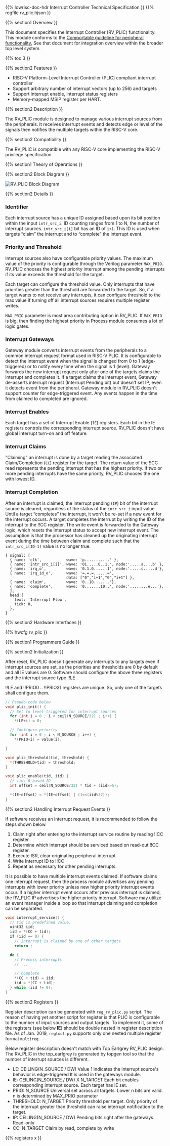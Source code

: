 {{% lowrisc-doc-hdr Interrupt Controller Technical Specification }}
{{% regfile rv_plic.hjson }}

{{% section1 Overview }}

This document specifies the Interrupt Controller (RV_PLIC) functionality. This
module conforms to the
[Comportable guideline for peripheral functionality.](../../../../doc/rm/comportability_specification.md)
See that document for integration overview within the broader top level system.

{{% toc 3 }}

{{% section2 Features }}

- RISC-V Platform-Level Interrupt Controller (PLIC) compliant interrupt controller
- Support arbitrary number of interrupt vectors (up to 256) and targets
- Support interrupt enable, interrupt status registers
- Memory-mapped MSIP register per HART.

{{% section2 Description }}

The RV_PLIC module is designed to manage various interrupt sources from the
peripherals. It receives interrupt events and detects edge or level of the
signals then notifies the multiple targets within the RISC-V core.

{{% section2 Compatibility }}

The RV_PLIC is compatible with any RISC-V core implementing the RISC-V privilege specification.

{{% section1 Theory of Operations }}

{{% section2 Block Diagram }}

![RV_PLIC Block Diagram](block_diagram.svg)

{{% section2 Details }}

### Identifier

Each interrupt source has a unique ID assigned based upon its bit position
within the input `intr_src_i`. ID counting ranges from 1 to N, the number of
interrupt sources. `intr_src_i[i]` bit has an ID of `i+1`. This ID is used when
targets “claim” the interrupt and to “complete” the interrupt event.

### Priority and Threshold

Interrupt sources also have configurable priority values. The maximum value of
the priority is configurable through the Verilog parameter `MAX_PRIO`. RV_PLIC
chooses the highest priority interrupt among the pending interrupts if its value
exceeds the threshold for the target.

Each target can configure the threshold value. Only interrupts that have
priorities greater than the threshold are forwarded to the target. So, if a
target wants to not receive any interrupts, it can configure threshold to the
max value if turning off all interrupt sources requires multiple register
writes.

`MAX_PRIO` parameter is most area contributing option in RV_PLIC. If `MAX_PRIO`
is big, then finding the highest priority in Process module consumes a lot of
logic gates.

### Interrupt Gateways

Gateway module converts interrupt events from the peripherals to a common
interrupt request format used in RISC-V PLIC. It is configurable to detect the
interrupt event when the signal is changed from 0 to 1 (edge-triggered) or to
notify every time when the signal is 1 (level). Gateway forwards the new
interrupt request only after one of the targets claims the interrupt and
completes it. If a target claims the interrupt event, Gateway de-asserts
interrupt request (Interrupt Pending bit) but doesn't set IP, even it detects
event from the peripheral. Gateway module in RV_PLIC doesn't support counter for
edge-triggered event. Any events happen in the time from claimed to completed
are ignored.

### Interrupt Enables

Each target has a set of Interrupt Enable (`IE`) registers. Each bit in the IE
registers controls the corresponding interrupt source. RV_PLIC doesn't have
global interrupt turn-on and off feature.

### Interrupt Claims

"Claiming" an interrupt is done by a target reading the associated
Claim/Completion (`CC`) register for the target. The return value of the !!CC
read represents the pending interrupt that has the highest priority. If two or
more pending interrupts have the same priority, RV_PLIC chooses the one with
lowest ID.

### Interrupt Completion

After an interrupt is claimed, the interrupt pending (`IP`) bit of the interrupt
source is cleared, regardless of the status of the `intr_src_i` input value.
Until a target “completes” the interrupt, it won't be re-set if a new event
for the interrupt occurs. A target completes the interrupt by writing the ID of
the interrupt to the !!CC register. The write event is forwarded to the Gateway
logic, which resets the interrupt status to accept new interrupt event. The
assumption is that the processor has cleaned up the originating interrupt event
during the time between claim and complete such that the `intr_src_i[ID-1]`
value is no longer true.

~~~~wavejson
{ signal: [
  { name: 'clk',           wave: 'p...........' },
  { name: 'intr_src_i[i]', wave: '01.....0..1.', node:'.....a....b' },
  { name: 'irq_o',         wave: '0.1.0......1', node:'.....c.....d'},
  { name: 'irq_id_o',      wave: '=.=.=......=',
                           data: ["0","i+1","0","i+1"] },
  { name: 'claim',         wave: '0..10.......'},
  { name: 'complete',      wave: '0.......10..', node:'........e...'},
  ],
  head:{
    text: 'Interrupt Flow',
    tick: 0,
  },
}
~~~~


{{% section2 Hardware Interfaces }}

{{% hwcfg rv_plic }}

{{% section1 Programmers Guide }}

{{% section2 Initialization }}

After reset, RV_PLIC doesn't generate any interrupts to any targets even if
interrupt sources are set, as the priorities and thresholds are 0 by default and
all IE values are 0. Software should configure the above three registers and the
interrupt source type !!LE .

!!LE and !!PRIO0 .. !!PRIO31 registers are unique. So, only one of the targets
shall configure them.

~~~~c
// Pseudo-code below
void plic_init() {
  // Set to level-triggered for interrupt sources
  for (int i = 0 ; i < ceil(N_SOURCE/32) ; i++) {
    *(LE+i) = 0;

  // Configure priority
  for (int i = 0 ; i < N_SOURCE ; i++) {
    *(PRIO+i) = value(i);

}

void plic_threshold(tid, threshold) {
  *(THRESHOLD+tid) = threshold;
}

void plic_enable(tid, iid) {
  // iid: 0-based ID
  int offset = ceil(N_SOURCE/32) * tid + (iid>>5);

  *(IE+offset) = *(IE+offset) | (1<<(iid%32));
}
~~~~

{{% section2 Handling Interrupt Request Events }}

If software receives an interrupt request, it is recommended to follow the steps
shown below.

1. Claim right after entering to the interrupt service routine by reading !!CC
   register.
2. Determine which interrupt should be serviced based on read-out !!CC register.
3. Execute ISR, clear originating peripheral interrupt.
4. Write Interrupt ID to !!CC
5. Repeat as necessary for other pending interrupts.

It is possible to have multiple interrupt events claimed. If software claims one
interrupt request, then the process module advertises any pending interrupts
with lower priority unless new higher priority interrupt events occur. If a
higher interrupt event occurs after previous interrupt is claimed, the RV_PLIC
IP advertises the higher priority interrupt. Software may utilize an event
manager inside a loop so that interrupt claiming and completion can be
separated.

~~~~c
void interrupt_service() {
  // tid is predefined value.
  uint32 iid;
  iid = *(CC + tid);
  if (iid == 0) {
    // Interrupt is claimed by one of other targets
    return ;

  do {
    // Process interrupts
    // ...

    // Complete
    *(CC + tid) = iid;
    iid = *(CC + tid);
  } while (iid != 0);
}
~~~~

{{% section2 Registers }}

Register description can be generated with `reg_rv_plic.py` script. The reason
of having yet another script for register is that PLIC is configurable to the
number of input sources and output targets. To implement it, some of the
registers (see below **IE**) should be double nested in register description
file. As of Jan. 2019, `regtool.py` supports only one nested multiple register
format `multireg`.

Below register description doesn't match with Top Earlgrey RV_PLIC design. The
RV_PLIC in the top_earlgrey is generated by topgen tool so that the number of
interrupt sources is different.

-   LE: CEILING(N_SOURCE / DW)
    Value 1 indicates the interrupt source's behavior is edge-triggered It is
    used in the gateways module.
-   IE: CEILING(N_SOURCE / DW) X N_TARGET
    Each bit enables corresponding interrupt source. Each target has IE set.
-   PRIO: N_SOURCE
    Universal set across all targets. Lower n bits are valid. n is determined by
    MAX_PRIO parameter
-   THRESHOLD: N_TARGET
    Priority threshold per target. Only priority of the interrupt greater than
    threshold can raise interrupt notification to the target.
-   IP: CEILING(N_SOURCE / DW)
    Pending bits right after the gateways. Read-only
-   CC: N_TARGET
    Claim by read, complete by write

{{% registers x }}

